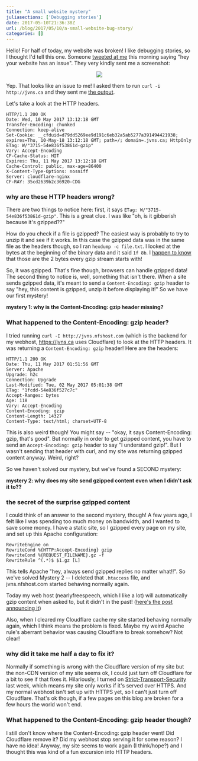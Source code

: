 ```yaml
---
title: "A small website mystery"
juliasections: ['Debugging stories']
date: 2017-05-10T21:36:38Z
url: /blog/2017/05/10/a-small-website-bug-story/
categories: []
---
```


Hello! For half of today, my website was broken! I like debugging
stories, so I thought I'd tell this one. Someone [tweeted at me](https://twitter.com/Shoxolat/status/862281387138838528) this morning
saying "hey your website has an issue". They very kindly sent me a
screenshot:

<div align="center">
<a href="https://jvns.ca/images/gibberish_website.png">
<img src="https://jvns.ca/images/gibberish_website.png">
</a>
</div>

Yep. That looks like an issue to me! I asked them to run `curl -i
http://jvns.ca` and they sent me [the output](https://gist.github.com/jvns/33d5b9d45eaa6a827456daa3d6f278ba/raw/266e8584e127edf67345f1cca550b7118567c33c/gistfile1.txt).

Let's take a look at the HTTP headers.

```
HTTP/1.1 200 OK
Date: Wed, 10 May 2017 13:12:18 GMT
Transfer-Encoding: chunked
Connection: keep-alive
Set-Cookie: __cfduid=d79dd5269ee9d191c6eb32a5ab5277a391494421938;
expires=Thu, 10-May-18 13:12:18 GMT; path=/; domain=.jvns.ca; HttpOnly
ETag: W/"3715-54e836f53861d-gzip"
Vary: Accept-Encoding
CF-Cache-Status: HIT
Expires: Thu, 11 May 2017 13:12:18 GMT
Cache-Control: public, max-age=86400
X-Content-Type-Options: nosniff
Server: cloudflare-nginx
CF-RAY: 35cd2639b2c36920-CDG
```

### why are these HTTP headers wrong?

There are two things to notice here: first, it says `ETag:
W/"3715-54e836f53861d-gzip"`. This is a great clue. I was like "oh, is
it gibberish because it's gzipped??"

How do you check if a file is gzipped? The easiest way is probably to
try to unzip it and see if it works. In this case the gzipped data was in the same file as the headers
though, so I ran `hexdump -c file.txt`. I looked at the bytes at the
beginning of the binary data and it said `1f 8b`. I [happen to know](https://jvns.ca/blog/2013/10/24/day-16-gzip-plus-poetry-equals-awesome/) that those are the 2 bytes every gzip stream starts with!

So, it was gzipped. That's fine though, browsers can handle gzipped
data! The second thing to notice is, well, something that isn't there.
When a site sends gzipped data, it's meant to send a `Content-Encoding:
gzip` header to say "hey, this content is gzipped, unzip it before
displaying it!" So we have our first mystery!

**mystery 1: why is the Content-Encoding: gzip header missing?**

### What happened to the Content-Encoding: gzip header?

I tried running `curl -I http://jvns.nfshost.com` (which is the backend
for my webhost, https://jvns.ca uses Cloudflare) to look at the HTTP headers. It was returning a
`Content-Encoding: gzip` header! Here are the headers:

```
HTTP/1.1 200 OK
Date: Thu, 11 May 2017 01:51:56 GMT
Server: Apache
Upgrade: h2c
Connection: Upgrade
Last-Modified: Tue, 02 May 2017 05:01:38 GMT
ETag: "1fcdd-54e836f527c7c"
Accept-Ranges: bytes
Age: 118
Vary: Accept-Encoding
Content-Encoding: gzip
Content-Length: 14327
Content-Type: text/html; charset=UTF-8
```

This is also weird though! You might say -- "okay, it says
Content-Encoding: gzip, that's good". But normally in order to get
gzipped content, you have to send an `Accept-Encoding: gzip` header to
say "I understand gzip!". But I wasn't sending that header with curl, and my site
was returning gzipped content anyway. Weird, right?

So we haven't solved our mystery, but we've found a SECOND mystery:

**mystery 2: why does my site send gzipped content even when I didn't ask it to??**

### the secret of the surprise gzipped content

I could think of an answer to the second mystery, though! A few years
ago, I felt like I was spending too much money on bandwidth, and I
wanted to save some money. I have a static site, so I gzipped every page
on my site, and set up this Apache configuration:

```
RewriteEngine on 
RewriteCond %{HTTP:Accept-Encoding} gzip 
RewriteCond %{REQUEST_FILENAME}.gz -f 
RewriteRule ^(.*)$ $1.gz [L] 
```

This tells Apache "hey, always send gzipped replies no matter what!!".
So we've solved Mystery 2 -- I deleted that `.htaccess` file, and
jvns.nfshost.com started behaving normally again.

Today my web host (nearlyfreespeech, which I like a lot) will
automatically gzip content when asked to, but it didn't in the past!
([here's the post announcing it](https://blog.nearlyfreespeech.net/2016/02/19/unlimited_free_bandwidth_some_limitations_apply/))

Also, when I cleared my Cloudflare cache my site started behaving
normally again, which I think means the problem is fixed. Maybe my weird
Apache rule's aberrant behavior was causing Cloudflare to break somehow? Not clear!

### why did it take me half a day to fix it?

Normally if something is wrong with the Cloudflare version of my site
but the non-CDN version of my site seems ok, I could just turn off
Cloudflare for a bit to see if that fixes it. Hilariously, I turned on
[Strict-Transport-Security](https://jvns.ca/blog/2017/04/30/using-strict-transport-security/)
last week, which means my site only works if it's served over HTTPS. And
my normal webhost isn't set up with HTTPS yet, so I can't just turn off
Cloudflare. That's ok though, if a few pages on this blog are broken for
a few hours the world won't end.

### What happened to the Content-Encoding: gzip header though?

I still don't know where the Content-Encoding: gzip header went! Did
Cloudflare remove it? Did my webhost stop serving it for some reason? I
have no idea! Anyway, my site seems to work again (I think/hope?) and I
thought this was kind of a fun excursion into HTTP headers.
